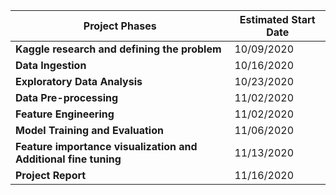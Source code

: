 Project Phases									|	Estimated Start Date
---------------									|	---------------------
**Kaggle research and defining the problem**					|	10/09/2020
**Data Ingestion**								|	10/16/2020
**Exploratory Data Analysis**							|	10/23/2020									
**Data Pre-processing**						 		|	11/02/2020
**Feature Engineering**								|	11/02/2020
**Model Training and Evaluation**						|	11/06/2020
**Feature importance visualization and Additional fine tuning**			|	11/13/2020
**Project Report**								|	11/16/2020
	